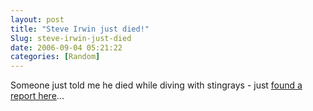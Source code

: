 ```yaml
---
layout: post
title: "Steve Irwin just died!"
Slug: steve-irwin-just-died
date: 2006-09-04 05:21:22
categories: [Random]
---
```

Someone just told me he died while diving with stingrays - just [found a report here](http://www.iht.com/articles/ap/2006/09/04/asia/AS_GEN_Australia_Crocodile_Hunter_Killed.php)...
